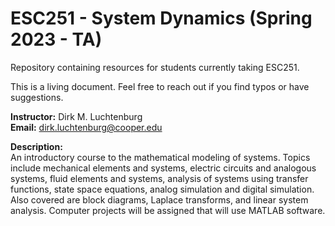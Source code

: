 # ESC251 - System Dynamics (Spring 2023 - TA)

Repository containing resources for students currently taking ESC251.

This is a living document. Feel free to reach out if you find typos or have suggestions.

**Instructor:** Dirk M. Luchtenburg<br/>
**Email:** dirk.luchtenburg@cooper.edu<br/>

**Description:**<br/>
An introductory course to the mathematical modeling of systems. Topics include mechanical elements and systems, electric circuits and analogous systems, fluid elements and systems, analysis of systems using transfer functions, state space equations, analog simulation and digital simulation. Also covered are block diagrams, Laplace transforms, and linear system analysis. Computer projects will be assigned that will use MATLAB software.
